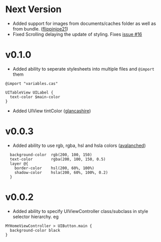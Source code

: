 Next Version
===========

* Added support for images from documents/caches folder as well as from bundle. ([flippinjoe21](https://github.com/flippinjoe21))
* Fixed Scrolling delaying the update of styling. Fixes [issue #16](https://github.com/cloudkite/Classy/issues/16)

v0.1.0
=======

* Added ability to seperate stylesheets into multiple files and `@import` them

```
@import "variables.cas"

UITableView UILabel {
  text-color $main-color
}
```

* Added UIView tintColor ([glancashire](https://github.com/glancashire))


v0.0.3
=======

* Added ability to use rgb, rgba, hsl and hsla colors ([avalanched](https://github.com/avalanched))

```
  background-color  rgb(200, 100, 150)
  text-color        rgba(200, 100, 150, 0.5)
  layer @{
    border-color    hsl(200, 60%, 100%)
    shadow-color    hsla(200, 60%, 100%, 0.2)
  }
```

v0.0.2
=======

* Added ability to specify UIViewController class/subclass in style selector hierarchy. eg

```
MYHomeViewController > UIButton.main { 
  background-color black
}
```
